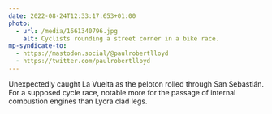 ```yaml
---
date: 2022-08-24T12:33:17.653+01:00
photo:
  - url: /media/1661340796.jpg
    alt: Cyclists rounding a street corner in a bike race.
mp-syndicate-to:
  - https://mastodon.social/@paulrobertlloyd
  - https://twitter.com/paulrobertlloyd
---
```

Unexpectedly caught La Vuelta as the peloton rolled through San Sebastián. For a supposed cycle race, notable more for the passage of internal combustion engines than Lycra clad legs.
